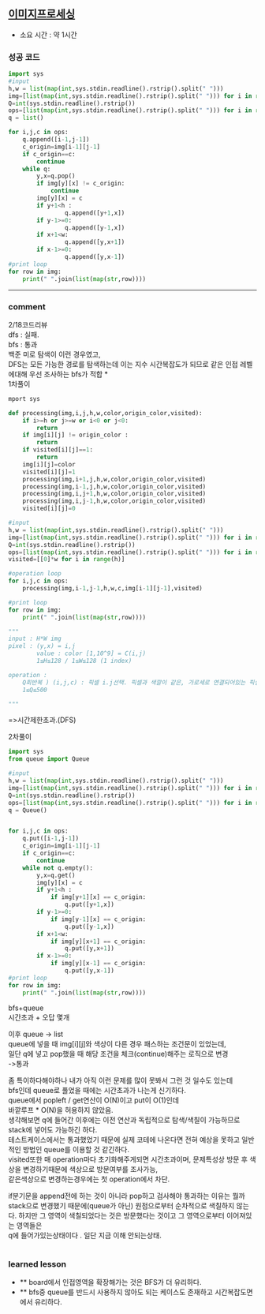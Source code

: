 
## [이미지프로세싱](https://softeer.ai/practice/info.do?eventIdx=1&psProblemId=627&sw_prbl_sbms_sn=43839)
* 소요 시간 : 약 1시간

### 성공 코드
```python
import sys
#input
h,w = list(map(int,sys.stdin.readline().rstrip().split(" ")))
img=[list(map(int,sys.stdin.readline().rstrip().split(" "))) for i in range(h)]
Q=int(sys.stdin.readline().rstrip())
ops=[list(map(int,sys.stdin.readline().rstrip().split(" "))) for i in range(Q)]
q = list()

for i,j,c in ops:
    q.append([i-1,j-1])
    c_origin=img[i-1][j-1]
    if c_origin==c:
        continue
    while q:
        y,x=q.pop()
        if img[y][x] != c_origin:
            continue
        img[y][x] = c
        if y+1<h :
                q.append([y+1,x])
        if y-1>=0:
                q.append([y-1,x])
        if x+1<w:
                q.append([y,x+1])
        if x-1>=0:
                q.append([y,x-1])
#print loop
for row in img:
    print(" ".join(list(map(str,row))))
```



----------------------------------------------------------------------------
### comment 
      
2/18코드리뷰      
dfs : 실패.   
bfs : 통과     
백준 미로 탐색이 이런 경우였고,    
DFS는 모든 가능한 경로를 탐색하는데 이는 지수 시간복잡도가 되므로 같은 인접 레벨에대해 우선 조사하는 bfs가 적합 *    
1차풀이    
```python
mport sys

def processing(img,i,j,h,w,color,origin_color,visited):
    if i>=h or j>=w or i<0 or j<0:
        return
    if img[i][j] != origin_color : 
        return
    if visited[i][j]==1:
        return
    img[i][j]=color
    visited[i][j]=1
    processing(img,i+1,j,h,w,color,origin_color,visited)
    processing(img,i-1,j,h,w,color,origin_color,visited)
    processing(img,i,j+1,h,w,color,origin_color,visited)
    processing(img,i,j-1,h,w,color,origin_color,visited)
    visited[i][j]=0

#input
h,w = list(map(int,sys.stdin.readline().rstrip().split(" ")))
img=[list(map(int,sys.stdin.readline().rstrip().split(" "))) for i in range(h)]
Q=int(sys.stdin.readline().rstrip())
ops=[list(map(int,sys.stdin.readline().rstrip().split(" "))) for i in range(Q)]
visited=[[0]*w for i in range(h)]

#operation loop
for i,j,c in ops:
    processing(img,i-1,j-1,h,w,c,img[i-1][j-1],visited)

#print loop
for row in img:
    print(" ".join(list(map(str,row))))

"""
input : H*W img 
pixel : (y,x) = i,j
        value : color [1,10^9] = C(i,j)
        1≤H≤128 / 1≤W≤128 (1 index)

operation : 
    Q회반복 ) (i,j,c) : 픽셀 i.j선택. 픽셀과 색깔이 같은, 가로세로 연결되어있는 픽셀들 색상 c로 변경.
    1≤Q≤500 

"""
```
=>시간제한초과.(DFS)    

2차풀이    
```python
import sys
from queue import Queue

#input
h,w = list(map(int,sys.stdin.readline().rstrip().split(" ")))
img=[list(map(int,sys.stdin.readline().rstrip().split(" "))) for i in range(h)]
Q=int(sys.stdin.readline().rstrip())
ops=[list(map(int,sys.stdin.readline().rstrip().split(" "))) for i in range(Q)]
q = Queue()


for i,j,c in ops:
    q.put([i-1,j-1])
    c_origin=img[i-1][j-1]
    if c_origin==c:
        continue
    while not q.empty():
        y,x=q.get()
        img[y][x] = c
        if y+1<h :
            if img[y+1][x] == c_origin:
                q.put([y+1,x])
        if y-1>=0:
            if img[y-1][x] == c_origin:
                q.put([y-1,x])
        if x+1<w:
            if img[y][x+1] == c_origin:
                q.put([y,x+1])
        if x-1>=0:
            if img[y][x-1] == c_origin:
                q.put([y,x-1])
#print loop
for row in img:
    print(" ".join(list(map(str,row))))
```
bfs+queue    
시간초과  + 오답 몇개    

이후 queue -> list    
queue에 넣을 때 img[i][j]와 색상이 다른 경우 패스하는 조건문이 있었는데,    
일단 q에 넣고 pop했을 때 해당 조건을 체크(continue)해주는 로직으로 변경      
->통과     

좀 특이하다해야하나 내가 아직 이런 문제를 많이 못봐서 그런 것 일수도 있는데   
bfs인데 queue로 풀었을 때에는 시간초과가 나는게 신기하다.    
queue에서 popleft / get연산이 O(N)이고 put이 O(1)인데    
바깥루프 * O(N)을 허용하지 않았음.    
생각해보면 q에 들어간 이후에는 이전 연산과 독립적으로 탐색/색칠이 가능하므로 stack에 넣어도 가능하긴 하다.    
테스트케이스에서는 통과했었기 때문에 실제 코테에 나온다면 전혀 예상을 못하고 일반적인 방법인 queue를 이용할 것 같긴하다.      
visited또한 매 operation마다 초기화해주게되면 시간초과이며, 문제특성상 방문 후 색상을 변경하기때문에 색상으로 방문여부를 조사가능,   
같은색상으로 변경하는경우에는 첫 operation에서 차단.    

if분기문을 append전에 하는 것이 아니라 pop하고 검사해야 통과하는 이유는 뭘까    
stack으로 변경했기 때문에(queue가 아닌) 원점으로부터 순차적으로 색칠하지 않는다. 하지만 그 영역이 색칠되었다는 것은 방문했다는 것이고 그 영역으로부터 이어져있는 영역들은    
q에 들어가있는상태이다 . 일단 지금 이해 안되는상태.    




#
#
 ### learned lesson
 
* ** board에서 인접영역을 확장해가는 것은 BFS가 더 유리하다.
* ** bfs중 queue를 반드시 사용하지 않아도 되는 케이스도 존재하고 시간복잡도면에서 유리하다.
#
#
 
 
 
 
 
